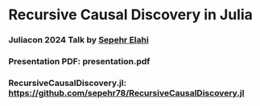 # Recursive Causal Discovery in Julia

### Juliacon 2024 Talk by [Sepehr Elahi](https://sepehrelahi.com/)
### Presentation PDF: presentation.pdf
### RecursiveCausalDiscovery.jl: https://github.com/sepehr78/RecursiveCausalDiscovery.jl